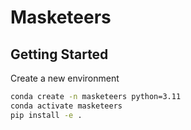 # Masketeers

## Getting Started

Create a new environment
```bash
conda create -n masketeers python=3.11
conda activate masketeers
pip install -e .
```

